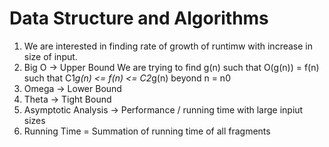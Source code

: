 # Data Structure and Algorithms

1. We are interested in finding rate of growth of runtimw with increase in size of input.
2. Big O -> Upper Bound 
    We are trying to find g(n) such that O(g(n)) = f(n) such that C1*g(n) <= f(n) <= C2*g(n) beyond n = n0
3. Omega -> Lower Bound
4. Theta -> Tight Bound
5. Asymptotic Analysis -> Performance / running time with large inpiut sizes
6. Running Time = Summation of running time of all fragments